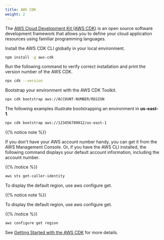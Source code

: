 ```yaml
---
title: AWS CDK 
weight: 2
---
```


The [AWS Cloud Development Kit (AWS CDK)](https://aws.amazon.com/cdk/) is an open source software development framework that allows you to define your cloud application resources using familiar programming languages.


Install the AWS CDK CLI globally in your local environment.

```sh
npm install -g aws-cdk
```

Run the following command to verify correct installation and print the version number of the AWS CDK.

```sh
npx cdk --version
```

Bootstrap your environment with the AWS CDK Toolkit.

```sh
npx cdk bootstrap aws://ACCOUNT-NUMBER/REGION
```

The following examples illustrate bootstrapping an environment in **us-east-1**.

```sh
npx cdk bootstrap aws://123456789012/us-east-1
```

{{% notice note %}}

If you don't have your AWS account number handy, you can get it from the AWS Management Console. Or, if you have the AWS CLI installed, the following command displays your default account information, including the account number. 

{{% /notice %}} 

```sh
aws sts get-caller-identity
```

To display the default region, use aws configure get. 

{{% notice note %}}

To display the default region, use aws configure get. 

{{% /notice %}} 

```sh
aws configure get region
```

See [Getting Started with the AWS CDK](https://docs.aws.amazon.com/cdk/latest/guide/getting_started.html) for more details.
